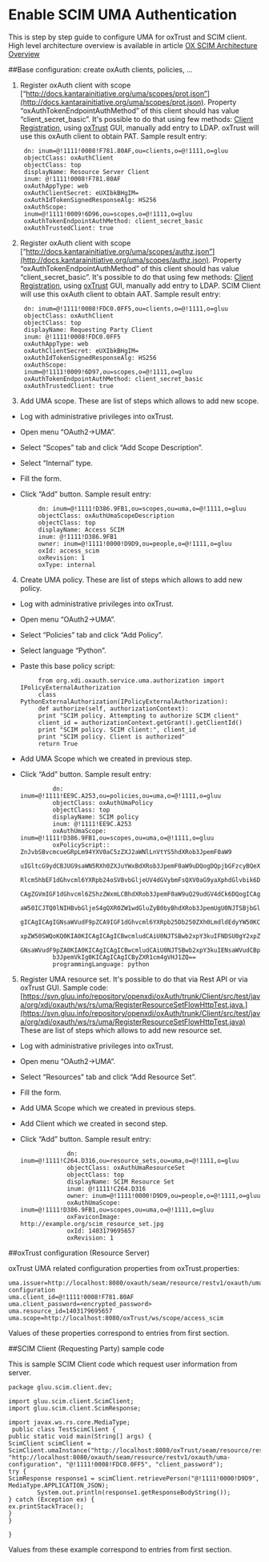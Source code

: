 Enable SCIM UMA Authentication
============

This is step by step guide to configure UMA for oxTrust and SCIM client. High level architecture overview is available in article [OX SCIM Architecture Overview](http://ox.gluu.org/doku.php?id=oxtrust:scim:uma_authentication#ox_scim_architecture_overview)

##Base configuration: create oxAuth clients, policies, ...

1. Register oxAuth client with scope [“http://docs.kantarainitiative.org/uma/scopes/prot.json”](http://docs.kantarainitiative.org/uma/scopes/prot.json). Property “oxAuthTokenEndpointAuthMethod” of this client should has value “client_secret_basic”. It's possible to do that using few methods: [Client Registration](http://ox.gluu.org/doku.php?id=oxauth:clientregistration), using [oxTrust](http://ox.gluu.org/doku.php?id=oxtrust:home) GUI, manually add entry to LDAP. oxTrust will use this oxAuth client to obtain PAT. Sample result entry:

        dn: inum=@!1111!0008!F781.80AF,ou=clients,o=@!1111,o=gluu
        objectClass: oxAuthClient
        objectClass: top
        displayName: Resource Server Client
        inum: @!1111!0008!F781.80AF
        oxAuthAppType: web
        oxAuthClientSecret: eUXIbkBHgIM=
        oxAuthIdTokenSignedResponseAlg: HS256
        oxAuthScope:
        inum=@!1111!0009!6D96,ou=scopes,o=@!1111,o=gluu
        oxAuthTokenEndpointAuthMethod: client_secret_basic
        oxAuthTrustedClient: true

2. Register oxAuth client with scope [“http://docs.kantarainitiative.org/uma/scopes/authz.json”](http://docs.kantarainitiative.org/uma/scopes/authz.json). Property “oxAuthTokenEndpointAuthMethod” of this client should has value “client_secret_basic”. It's possible to do that using few methods: [Client Registration](http://ox.gluu.org/doku.php?id=oxauth:clientregistration), using [oxTrust](http://ox.gluu.org/doku.php?id=oxtrust:home) GUI, manually add entry to LDAP. SCIM Client will use this oxAuth client to obtain AAT. Sample result entry:

        dn: inum=@!1111!0008!FDC0.0FF5,ou=clients,o=@!1111,o=gluu
        objectClass: oxAuthClient
        objectClass: top
        displayName: Requesting Party Client
        inum: @!1111!0008!FDC0.0FF5
        oxAuthAppType: web
        oxAuthClientSecret: eUXIbkBHgIM=
        oxAuthIdTokenSignedResponseAlg: HS256
        oxAuthScope:
        inum=@!1111!0009!6D97,ou=scopes,o=@!1111,o=gluu
        oxAuthTokenEndpointAuthMethod: client_secret_basic
        oxAuthTrustedClient: true

3. Add UMA scope. These are list of steps which allows to add new scope.
 * Log with administrative privileges into oxTrust.
 * Open menu “OAuth2→UMA”.
 * Select “Scopes” tab and click “Add Scope Description”.
 * Select “Internal” type.
 * Fill the form.
 * Click “Add” button. Sample result entry:

            dn: inum=@!1111!D386.9FB1,ou=scopes,ou=uma,o=@!1111,o=gluu
            objectClass: oxAuthUmaScopeDescription
            objectClass: top
            displayName: Access SCIM
            inum: @!1111!D386.9FB1
            owner: inum=@!1111!0000!D9D9,ou=people,o=@!1111,o=gluu
            oxId: access_scim
            oxRevision: 1
            oxType: internal

4. Create UMA policy. These are list of steps which allows to add new policy.
 * Log with administrative privileges into oxTrust.
 * Open menu “OAuth2→UMA”.
 * Select “Policies” tab and click “Add Policy”.
 * Select language “Python”.
 * Paste this base policy script:


            from org.xdi.oxauth.service.uma.authorization import IPolicyExternalAuthorization
            class PythonExternalAuthorization(IPolicyExternalAuthorization):
            def authorize(self, authorizationContext):
            print "SCIM policy. Attempting to authorize SCIM client"
            client_id = authorizationContext.getGrant().getClientId()
            print "SCIM policy. SCIM client:", client_id
            print "SCIM policy. Client is authorized"
            return True
 
 * Add UMA Scope which we created in previous step.
 * Click “Add” button. Sample result entry:

                dn: inum=@!1111!EE9C.A253,ou=policies,ou=uma,o=@!1111,o=gluu
                objectClass: oxAuthUmaPolicy
                objectClass: top
                displayName: SCIM policy
                inum: @!1111!EE9C.A253
                oxAuthUmaScope: inum=@!1111!D386.9FB1,ou=scopes,ou=uma,o=@!1111,o=gluu
                oxPolicyScript:: ZnJvbSBvcmcueGRpLm94YXV0aC5zZXJ2aWNlLnVtYS5hdXRob3JpemF0aW9
                uIGltcG9ydCBJUG9saWN5RXh0ZXJuYWxBdXRob3JpemF0aW9uDQogDQpjbGFzcyBQeXRob25FeH
                Rlcm5hbEF1dGhvcml6YXRpb24oSVBvbGljeUV4dGVybmFsQXV0aG9yaXphdGlvbik6DQogDQogI
                CAgZGVmIGF1dGhvcml6ZShzZWxmLCBhdXRob3JpemF0aW9uQ29udGV4dCk6DQogICAgICAgIHBy
                aW50ICJTQ0lNIHBvbGljeS4gQXR0ZW1wdGluZyB0byBhdXRob3JpemUgU0NJTSBjbGllbnQiDQo
                gICAgICAgIGNsaWVudF9pZCA9IGF1dGhvcml6YXRpb25Db250ZXh0LmdldEdyYW50KCkuZ2V0Q2
                xpZW50SWQoKQ0KIA0KICAgICAgICBwcmludCAiU0NJTSBwb2xpY3kuIFNDSU0gY2xpZW50OiIsI
                GNsaWVudF9pZA0KIA0KICAgICAgICBwcmludCAiU0NJTSBwb2xpY3kuIENsaWVudCBpcyBhdXRo
                b3JpemVkIg0KICAgICAgICByZXR1cm4gVHJ1ZQ==
                programmingLanguage: python

5. Register UMA resource set. It's possible to do that via Rest API or via oxTrust GUI. Sample code: [https://svn.gluu.info/repository/openxdi/oxAuth/trunk/Client/src/test/java/org/xdi/oxauth/ws/rs/uma/RegisterResourceSetFlowHttpTest.java.](https://svn.gluu.info/repository/openxdi/oxAuth/trunk/Client/src/test/java/org/xdi/oxauth/ws/rs/uma/RegisterResourceSetFlowHttpTest.java) These are list of steps which allows to add new resource set.
 * Log with administrative privileges into oxTrust.
 * Open menu “OAuth2→UMA”.
 * Select “Resources” tab and click “Add Resource Set”.
 * Fill the form.
 * Add UMA Scope which we created in previous steps.
 * Add Client which we created in second step.
 * Click “Add” button. Sample result entry:

                    dn: inum=@!1111!C264.D316,ou=resource_sets,ou=uma,o=@!1111,o=gluu
                    objectClass: oxAuthUmaResourceSet
                    objectClass: top
                    displayName: SCIM Resource Set
                    inum: @!1111!C264.D316
                    owner: inum=@!1111!0000!D9D9,ou=people,o=@!1111,o=gluu
                    oxAuthUmaScope: inum=@!1111!D386.9FB1,ou=scopes,ou=uma,o=@!1111,o=gluu
                    oxFaviconImage: http://example.org/scim_resource_set.jpg
                    oxId: 1403179695657
                    oxRevision: 1

##oxTrust configuration (Resource Server)

oxTrust UMA related configuration properties from oxTrust.properties:

    uma.issuer=http://localhost:8080/oxauth/seam/resource/restv1/oxauth/uma-configuration
    uma.client_id=@!1111!0008!F781.80AF
    uma.client_password=<encrypted_password>
    uma.resource_id=1403179695657
    uma.scope=http://localhost:8080/oxTrust/ws/scope/access_scim

Values of these properties correspond to entries from first section.

##SCIM Client (Requesting Party) sample code

This is sample SCIM Client code which request user information from server.

    package gluu.scim.client.dev;
 
    import gluu.scim.client.ScimClient;
    import gluu.scim.client.ScimResponse;
 
    import javax.ws.rs.core.MediaType;
     public class TestScimClient {
    public static void main(String[] args) {
    ScimClient scimClient = ScimClient.umaInstance("http://localhost:8080/oxTrust/seam/resource/restv1", "http://localhost:8080/oxauth/seam/resource/restv1/oxauth/uma-configuration", "@!1111!0008!FDC0.0FF5", "client_password");
    try {
    ScimResponse response1 = scimClient.retrievePerson("@!1111!0000!D9D9", MediaType.APPLICATION_JSON);
            System.out.println(response1.getResponseBodyString());
    } catch (Exception ex) {
    ex.printStackTrace();
    }
    }
 
    }

Values from these example correspond to entries from first section.
